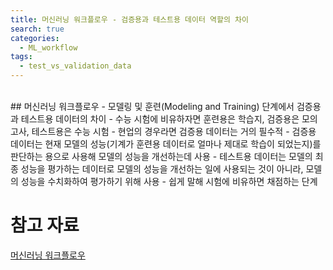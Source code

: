 ```yaml
---
title: 머신러닝 워크플로우 - 검증용과 테스트용 데이터 역할의 차이
search: true
categories:
  - ML_workflow
tags:
  - test_vs_validation_data
---
```

<br />
## 머신러닝 워크플로우 - 모델링 및 훈련(Modeling and Training) 단계에서 검증용과 테스트용 데이터의 차이
- 수능 시험에 비유하자면 훈련용은 학습지, 검증용은 모의고사, 테스트용은 수능 시험
- 현업의 경우라면 검증용 데이터는 거의 필수적
- 검증용 데이터는 현재 모델의 성능(기계가 훈련용 데이터로 얼마나 제대로 학습이 되었는지)를 판단하는 용으로 사용해 모델의 성능을 개선하는데 사용
- 테스트용 데이터는 모델의 최종 성능을 평가하는 데이터로 모델의 성능을 개선하는 일에 사용되는 것이 아니라, 모델의 성능을 수치화하여 평가하기 위해 사용
  - 쉽게 말해 시험에 비유하면 채점하는 단계


# 참고 자료
[머신러닝 워크플로우](https://wikidocs.net/31947)